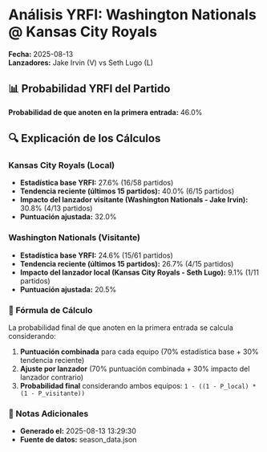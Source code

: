 # Análisis YRFI: Washington Nationals @ Kansas City Royals

**Fecha:** 2025-08-13  
**Lanzadores:** Jake Irvin (V) vs Seth Lugo (L)

## 📊 Probabilidad YRFI del Partido

**Probabilidad de que anoten en la primera entrada:** 46.0%

## 🔍 Explicación de los Cálculos

### Kansas City Royals (Local)
- **Estadística base YRFI:** 27.6% (16/58 partidos)
- **Tendencia reciente (últimos 15 partidos):** 40.0% (6/15 partidos)
- **Impacto del lanzador visitante (Washington Nationals - Jake Irvin):** 30.8% (4/13 partidos)
- **Puntuación ajustada:** 32.0%

### Washington Nationals (Visitante)
- **Estadística base YRFI:** 24.6% (15/61 partidos)
- **Tendencia reciente (últimos 15 partidos):** 26.7% (4/15 partidos)
- **Impacto del lanzador local (Kansas City Royals - Seth Lugo):** 9.1% (1/11 partidos)
- **Puntuación ajustada:** 20.5%

### 📝 Fórmula de Cálculo

La probabilidad final de que anoten en la primera entrada se calcula considerando:
1. **Puntuación combinada** para cada equipo (70% estadística base + 30% tendencia reciente)
2. **Ajuste por lanzador** (70% puntuación combinada + 30% impacto del lanzador contrario)
3. **Probabilidad final** considerando ambos equipos: `1 - ((1 - P_local) * (1 - P_visitante))`

### 📌 Notas Adicionales

- **Generado el:** 2025-08-13 13:29:30
- **Fuente de datos:** season_data.json
